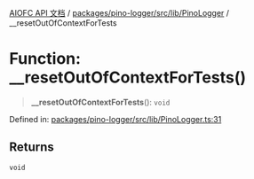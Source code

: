 [AIOFC API 文档](../../../../../../index.md) / [packages/pino-logger/src/lib/PinoLogger](../index.md) / \_\_resetOutOfContextForTests

# Function: \_\_resetOutOfContextForTests()

> **\_\_resetOutOfContextForTests**(): `void`

Defined in: [packages/pino-logger/src/lib/PinoLogger.ts:31](https://github.com/aiofc-nx/aiofc-nx-20250117/blob/67a7c164367a9389d2ffea309275a0822750a8a2/packages/pino-logger/src/lib/PinoLogger.ts#L31)

## Returns

`void`
